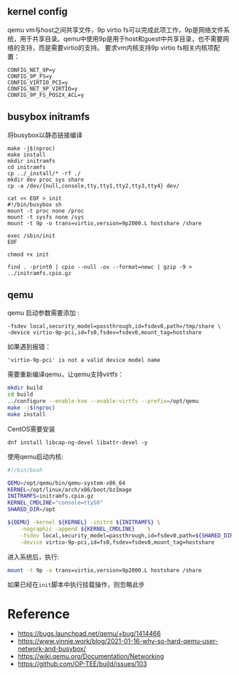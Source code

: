 ## kernel config
qemu vm与host之间共享文件，9p virtio fs可以完成此项工作，9p是网络文件系统，用于共享目录。qemu中使用9p是用于host和guest中共享目录，也不需要网络的支持，而是需要virtio的支持。
要求vm内核支持9p virtio fs相关内核项配置：
```
CONFIG_NET_9P=y
CONFIG_9P_FS=y
CONFIG_VIRTIO_PCI=y
CONFIG_NET_9P_VIRTIO=y
CONFIG_9P_FS_POSIX_ACL=y
```

## busybox initramfs
将busybox以静态链接编译
```shell
make -j$(nproc)
make install
mkdir initramfs
cd initramfs
cp ../_install/* -rf ./
mkdir dev proc sys share
cp -a /dev/{null,console,tty,tty1,tty2,tty3,tty4} dev/

cat << EOF > init
#!/bin/busybox sh
mount -t proc none /proc
mount -t sysfs none /sys
mount -t 9p -o trans=virtio,version=9p2000.L hostshare /share

exec /sbin/init
EOF

chmod +x init

find . -print0 | cpio --null -ov --format=newc | gzip -9 > ../initramfs.cpio.gz
```

## qemu
qemu 启动参数需要添加 :
```
-fsdev local,security_model=passthrough,id=fsdev0,path=/tmp/share \
-device virtio-9p-pci,id=fs0,fsdev=fsdev0,mount_tag=hostshare
```
如果遇到报错：
```
'virtio-9p-pci' is not a valid device model name
```
需要重新编译qemu，让qemu支持virtfs：
```bash
mkdir build
cd build
../configure --enable-kvm --enable-virtfs --prefix=/opt/qemu
make -j$(nproc)
make install
```
CentOS需要安装
```
dnf install libcap-ng-devel libattr-devel -y
```

使用qemu启动内核:
```bash
#!/bin/bash

QEMU=/opt/qemu/bin/qemu-system-x86_64
KERNEL=/opt/linux/arch/x86/boot/bzImage
INITRAMFS=initramfs.cpio.gz
KERNEL_CMDLINE="console=ttyS0"
SHARED_DIR=/opt

${QEMU} -kernel ${KERNEL} -initrd ${INITRAMFS} \
	-nographic -append ${KERNEL_CMDLINE}	\
	-fsdev local,security_model=passthrough,id=fsdev0,path=${SHARED_DIR}	\
	-device virtio-9p-pci,id=fs0,fsdev=fsdev0,mount_tag=hostshare
```

进入系统后，执行:
```bash
mount -t 9p -o trans=virtio,version=9p2000.L hostshare /share
```
如果已经在`init`脚本中执行挂载操作，则忽略此步

# Reference
* https://bugs.launchpad.net/qemu/+bug/1414466
* https://www.vinnie.work/blog/2021-01-16-why-so-hard-qemu-user-network-and-busybox/
* https://wiki.qemu.org/Documentation/Networking
* https://github.com/OP-TEE/build/issues/103
